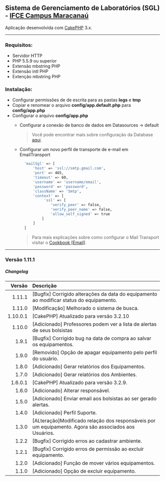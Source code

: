 ## Sistema de Gerenciamento de Laboratórios (SGL) - [IFCE Campus Maracanaú](https://ifce.edu.br/maracanau)

Aplicação desenvolvida com [CakePHP](http://cakephp.org) 3.x.

---------------------------------------------------------
### Requisitos:

- Servidor HTTP
- PHP 5.5.9 ou superior
- Extensão mbstring PHP 
- Extensão intl PHP
- Extenção mbstring PHP

### Instalação:
- Configurar permissões de de escrita para as pastas **logs** e **tmp**
- Copiar e renomear o arquivo **config/app.default.php** para **config/app.php**
- Configurar o arquivo **config/app.php**  
  - Configurar a conexão de banco de dados em Datasources -> default
    
    > Você pode encontrar mais sobre configuração da Database [aqui](http://book.cakephp.org/3.0/en/orm/database-basics.html#database-configuration).
  
  - Configurar um novo perfil de transporte de e-mail em EmailTransport
     
      ``` bash
        'mailSgl' => [
            'host' => 'ssl://smtp.gmail.com',
            'port' => 465,
            'timeout' => 60,
            'username' => 'username/email',
            'password' => 'password',
            'className' => 'Smtp',
            'context' => [
                 'ssl' => [
                    'verify_peer' => false,
                    'verify_peer_name' => false,
                    'allow_self_signed' => true
                ]
            ]
        ]
      ```
      > Para mais explicações sobre como configurar o Mail Transport visitar o [Cookbook [Email]](http://book.cakephp.org/3.0/en/core-libraries/email.html).
 
----------------------------------------------------------------------------
### Versão 1.11.1

##### <i class="icon-file"></i> Changelog
 Versão   | Descrição 
----------:|:--------------------------------------------------------------
  1.11.1   | [Bugfix] Corrigido alterações da data do equipamento ao modificar status do equipamento.
  1.11.0   | [Modificação] Melhorado o sistema de busca.
  1.10.0.1 | [CakePHP] Atualizado para versão 3.2.10
  1.10.0   | [Adicionado] Professores podem ver a lista de alertas de seus bolsistas
  1.9.1    | [Bugfix] Corrigido bug na data de compra ao salvar os equipamentos.
  1.9.0    | [Removido] Opção de apagar equipamento pelo perfil do usuário.
  1.8.0    | [Adicionado] Gerar relatórios dos Equipamentos.
  1.7.0    | [Adicionado] Gerar relatórios dos Ambientes.
  1.6.0.1  | [CakePHP] Atualizado para versão 3.2.9.
  1.6.0    | [Adicionado] Alterar responsável.
  1.5.0    | [Adicionado] Enviar email aos bolsistas ao ser gerado alertas.
  1.4.0    | [Adicionado] Perfil Suporte.
  1.3.0    | [ALteração]Modificado relação dos responsáveis por um equipamento. Agora são associados aos Usuários.
  1.2.2    | [Bugfix] Corrigido erros ao cadastrar ambiente.
  1.2.1    | [Bugfix] Corrigido erros de permissão ao excluir equipamento.
  1.2.0    | [Adicionado] Função de mover vários equipamentos.
  1.1.0    | [Adicionado] Opção de excluir equipamento.
